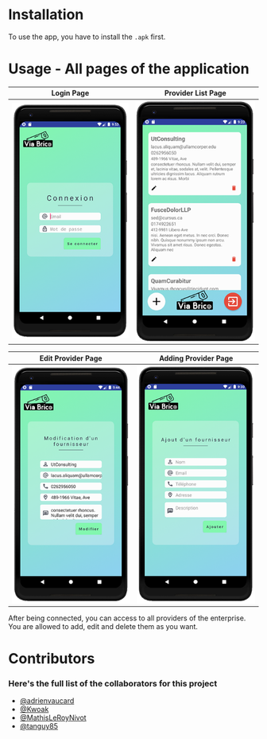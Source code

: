 # Installation

To use the app, you have to install the `.apk` first.

# Usage - All pages of the application

<center>
 
Login Page             |  Provider List Page
:-------------------------:|:-------------------------:
![Login](img/login.PNG)  |  ![Provider List](img/provider_list.png)

Edit Provider Page             |  Adding Provider Page
:-------------------------:|:-------------------------:
![Provider Edit](img/provider_edit.png)  |  ![Provider List](img/provider_add.PNG)

</center>
After being connected, you can access to all providers of the enterprise.
You are allowed to add, edit and delete them as you want.



# Contributors 
### Here's the full list of the collaborators for this project
- [@adrienvaucard](https://github.com/adrienvaucard "Go to @adrienvaucard's Github")
- [@Kwoak](https://github.com/Kwoak "Go to @Kwoak's Github")
- [@MathisLeRoyNivot](https://github.com/MathisLeRoyNivot "Go to @MathisLeRoyNivot's Github")
- [@tanguy85](https://github.com/tanguy85 "Go to @tanguy85's Github")




